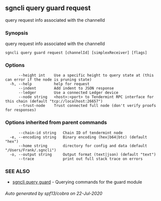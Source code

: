 ## sgncli query guard request

query request info associated with the channelId

### Synopsis

query request info associated with the channelId

```
sgncli query guard request [channelId] [simplexReceiver] [flags]
```

### Options

```
      --height int    Use a specific height to query state at (this can error if the node is pruning state)
  -h, --help          help for request
      --indent        Add indent to JSON response
      --ledger        Use a connected Ledger device
      --node string   <host>:<port> to Tendermint RPC interface for this chain (default "tcp://localhost:26657")
      --trust-node    Trust connected full node (don't verify proofs for responses)
```

### Options inherited from parent commands

```
      --chain-id string   Chain ID of tendermint node
  -e, --encoding string   Binary encoding (hex|b64|btc) (default "hex")
      --home string       directory for config and data (default "/Users/Frank/.sgncli")
  -o, --output string     Output format (text|json) (default "text")
      --trace             print out full stack trace on errors
```

### SEE ALSO

* [sgncli query guard](sgncli_query_guard.md)	 - Querying commands for the guard module

###### Auto generated by spf13/cobra on 22-Jul-2020
